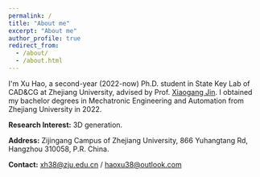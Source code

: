 ```yaml
---
permalink: /
title: "About me"
excerpt: "About me"
author_profile: true
redirect_from: 
  - /about/
  - /about.html
---
```


I'm Xu Hao, a second-year (2022-now) Ph.D. student in State Key Lab of CAD&CG at Zhejiang University, advised by Prof. [Xiaogang Jin](http://www.cad.zju.edu.cn/home/jin). I obtained my bachelor degrees in Mechatronic Engineering and Automation from Zhejiang University in 2022.

**Research Interest:** 3D generation.

**Address:** Zijingang Campus of Zhejiang University, 866 Yuhangtang Rd, Hangzhou 310058, P.R. China.

**Contact:** [xh38@zju.edu.cn](mailto:xh38@zju.edu.cn) / [haoxu38@outlook.com](mailto:haoxu38@outlook.com)


